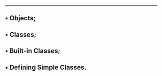 -----------------------------------------------------
• Objects;
----------------------------------------
• Classes;
----------------------------------------------
• Built-in Classes;
------------------------------------------------
• Defining Simple Classes.
-------------------------------------------------
